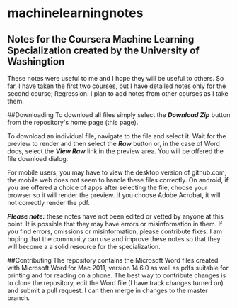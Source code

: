 # machinelearningnotes
## Notes for the Coursera Machine Learning Specialization created by the University of Washingtion

These notes were useful to me and I hope they will be useful to others. So far, I have taken the first two courses, but I have detailed notes only for the second course; Regression.  I plan to add notes from other courses as I take them.

##Downloading
To download all files simply select the ***Download Zip*** button from the repository's home page (this page).

To download an individual file, navigate to the file and select it. Wait for the preview to render and then select the ***Raw*** button or, in the case of Word docs, select the ***View Raw*** link in the preview area.   You will be offered the file download dialog.

For mobile users, you may have to view the desktop version of github.com; the mobile web does not seem to handle these files correctly.  On android, if you are offered a choice of apps after selecting the file, choose your browser so it will render the preview.  If you choose Adobe Acrobat, it will not correctly render the pdf.

***Please note:*** these notes have not been edited or vetted by anyone at this point. It is possible that they may have errors or misinformation in them.  If you find errors, omissions or misinformation, please contribute fixes.  I am hoping that the community can use and improve these notes so that they will become a a solid resource for the specialization.  

##Contributing
The repository contains the Microsoft Word files created with Microsoft Word for Mac 2011, version 14.6.0 as well as pdfs suitable for printing and for reading on a phone.  The best way to contribute changes is to clone the repository, edit the Word file (I have track changes turned on) and submit a pull request.  I can then merge in changes to the master branch.


